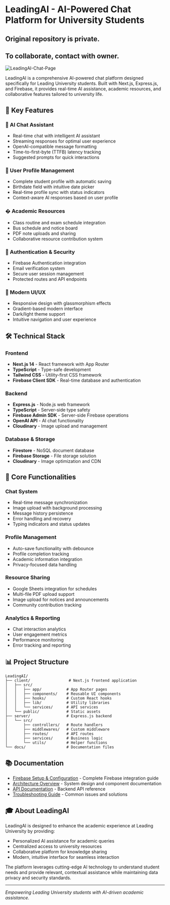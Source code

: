 # LeadingAI - AI-Powered Chat Platform for University Students

## Original repository is private.
## To collaborate, contact with owner.

![LeadingAI-Chat-Page](https://drive.usercontent.google.com/download?id=1_2S_e2F3RS48RRiayEn2WypIQbewvzNA&export=download&authuser=0&confirm=t&uuid=c5dbad1f-e8a9-4cb4-ab0a-9aecad10db44&at=AN8xHoo4E_7Ksfvw687yvbqUYM24:1751736529896)

LeadingAI is a comprehensive AI-powered chat platform designed specifically for Leading University students. Built with Next.js, Express.js, and Firebase, it provides real-time AI assistance, academic resources, and collaborative features tailored to university life.

## 🚀 Key Features

### 💬 AI Chat Assistant
- Real-time chat with intelligent AI assistant
- Streaming responses for optimal user experience
- OpenAI-compatible message formatting
- Time-to-first-byte (TTFB) latency tracking
- Suggested prompts for quick interactions

### 👤 User Profile Management
- Complete student profile with automatic saving
- Birthdate field with intuitive date picker
- Real-time profile sync with status indicators
- Context-aware AI responses based on user profile

### � Academic Resources
- Class routine and exam schedule integration
- Bus schedule and notice board
- PDF note uploads and sharing
- Collaborative resource contribution system

### 🔐 Authentication & Security
- Firebase Authentication integration
- Email verification system
- Secure user session management
- Protected routes and API endpoints

### 📱 Modern UI/UX
- Responsive design with glassmorphism effects
- Gradient-based modern interface
- Dark/light theme support
- Intuitive navigation and user experience

## 🛠️ Technical Stack

### Frontend
- **Next.js 14** - React framework with App Router
- **TypeScript** - Type-safe development
- **Tailwind CSS** - Utility-first CSS framework
- **Firebase Client SDK** - Real-time database and authentication

### Backend
- **Express.js** - Node.js web framework
- **TypeScript** - Server-side type safety
- **Firebase Admin SDK** - Server-side Firebase operations
- **OpenAI API** - AI chat functionality
- **Cloudinary** - Image upload and management

### Database & Storage
- **Firestore** - NoSQL document database
- **Firebase Storage** - File storage solution
- **Cloudinary** - Image optimization and CDN

## 🎯 Core Functionalities

### Chat System
- Real-time message synchronization
- Image upload with background processing
- Message history persistence
- Error handling and recovery
- Typing indicators and status updates

### Profile Management
- Auto-save functionality with debounce
- Profile completion tracking
- Academic information integration
- Privacy-focused data handling

### Resource Sharing
- Google Sheets integration for schedules
- Multi-file PDF upload support
- Image upload for notices and announcements
- Community contribution tracking

### Analytics & Reporting
- Chat interaction analytics
- User engagement metrics
- Performance monitoring
- Error tracking and reporting

## 📊 Project Structure

```
LeadingAI/
├── client/                 # Next.js frontend application
│   ├── src/
│   │   ├── app/           # App Router pages
│   │   ├── components/    # Reusable UI components
│   │   ├── hooks/         # Custom React hooks
│   │   ├── lib/           # Utility libraries
│   │   └── services/      # API services
│   └── public/            # Static assets
├── server/                # Express.js backend
│   └── src/
│       ├── controllers/   # Route handlers
│       ├── middlewares/   # Custom middleware
│       ├── routes/        # API routes
│       ├── services/      # Business logic
│       └── utils/         # Helper functions
└── docs/                  # Documentation files
```

## 📚 Documentation

- [Firebase Setup & Configuration](./FIREBASE_SETUP.md) - Complete Firebase integration guide
- [Architecture Overview](./ARCHITECTURE.md) - System design and component documentation
- [API Documentation](./API_DOCS.md) - Backend API reference
- [Troubleshooting Guide](./TROUBLESHOOTING.md) - Common issues and solutions

## 🎓 About LeadingAI

LeadingAI is designed to enhance the academic experience at Leading University by providing:
- Personalized AI assistance for academic queries
- Centralized access to university resources
- Collaborative platform for knowledge sharing
- Modern, intuitive interface for seamless interaction

The platform leverages cutting-edge AI technology to understand student needs and provide relevant, contextual assistance while maintaining data privacy and security standards.

---

*Empowering Leading University students with AI-driven academic assistance.*
